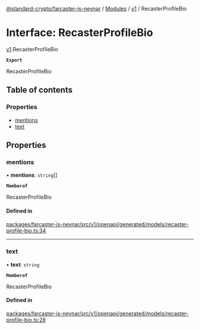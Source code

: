 [@standard-crypto/farcaster-js-neynar](../README.md) / [Modules](../modules.md) / [v1](../modules/v1.md) / RecasterProfileBio

# Interface: RecasterProfileBio

[v1](../modules/v1.md).RecasterProfileBio

**`Export`**

RecasterProfileBio

## Table of contents

### Properties

- [mentions](v1.RecasterProfileBio.md#mentions)
- [text](v1.RecasterProfileBio.md#text)

## Properties

### mentions

• **mentions**: `string`[]

**`Memberof`**

RecasterProfileBio

#### Defined in

[packages/farcaster-js-neynar/src/v1/openapi/generated/models/recaster-profile-bio.ts:34](https://github.com/standard-crypto/farcaster-js/blob/main/packages/farcaster-js-neynar/src/v1/openapi/generated/models/recaster-profile-bio.ts#L34)

___

### text

• **text**: `string`

**`Memberof`**

RecasterProfileBio

#### Defined in

[packages/farcaster-js-neynar/src/v1/openapi/generated/models/recaster-profile-bio.ts:28](https://github.com/standard-crypto/farcaster-js/blob/main/packages/farcaster-js-neynar/src/v1/openapi/generated/models/recaster-profile-bio.ts#L28)
